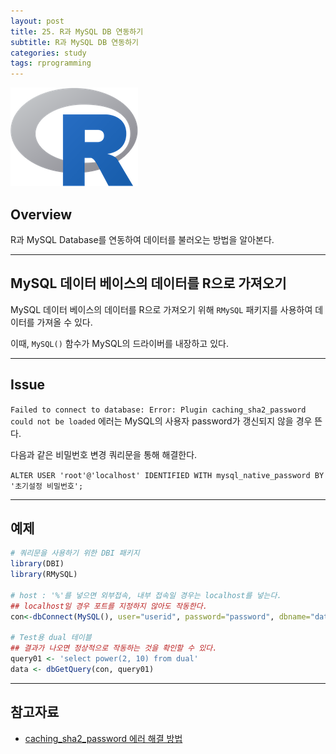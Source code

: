 ```yaml
---
layout: post
title: 25. R과 MySQL DB 연동하기
subtitle: R과 MySQL DB 연동하기
categories: study
tags: rprogramming
---
```


![r](/assets/img/logo/r-logo.png)

## Overview

R과 MySQL Database를 연동하여 데이터를 불러오는 방법을 알아본다.

*** 

## MySQL 데이터 베이스의 데이터를 R으로 가져오기

MySQL 데이터 베이스의 데이터를 R으로 가져오기 위해 `RMySQL` 패키지를 사용하여 데이터를 가져올 수 있다.

이때, `MySQL()` 함수가 MySQL의 드라이버를 내장하고 있다.

***

## Issue

`Failed to connect to database: Error: Plugin caching_sha2_password could not be loaded` 에러는 MySQL의 사용자 password가 갱신되지 않을 경우 뜬다.

다음과 같은 비밀번호 변경 쿼리문을 통해 해결한다.

`ALTER USER 'root'@'localhost' IDENTIFIED WITH mysql_native_password BY '초기설정 비밀번호';`

***

## 예제

```R
# 쿼리문을 사용하기 위한 DBI 패키지
library(DBI)
library(RMySQL)

# host : '%'를 넣으면 외부접속, 내부 접속일 경우는 localhost를 넣는다.
## localhost일 경우 포트를 지정하지 않아도 작동한다.
con<-dbConnect(MySQL(), user="userid", password="password", dbname="databasename",host="localhost")

# Test용 dual 테이블
## 결과가 나오면 정상적으로 작동하는 것을 확인할 수 있다.
query01 <- 'select power(2, 10) from dual'
data <- dbGetQuery(con, query01)
```

***

## 참고자료

- [caching_sha2_password 에러 해결 방법](https://swtpumpkin.github.io/backend/mysql/mysqlCachingSha2PasswordError/)
